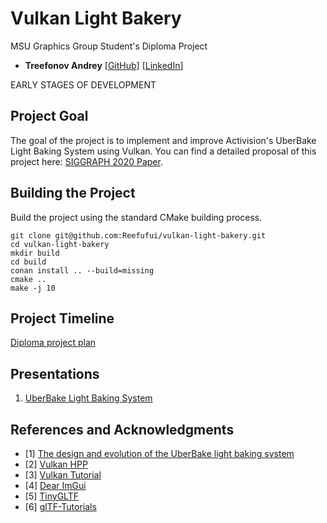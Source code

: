 Vulkan Light Bakery
================
MSU Graphics Group Student's Diploma Project

 - **Treefonov Andrey** [[GitHub](https://github.com/Reefufui)] [[LinkedIn](https://www.linkedin.com/in/andrey-treefonov-4904b31b1/)]

EARLY STAGES OF DEVELOPMENT

## Project Goal

The goal of the project is to implement and improve Activision's UberBake Light Baking System using Vulkan. You can find a detailed proposal of this project here: [SIGGRAPH 2020 Paper](https://darioseyb.com/pdf/seyb20uberbake.pdf).

## Building the Project

Build the project using the standard CMake building process.
```
git clone git@github.com:Reefufui/vulkan-light-bakery.git
cd vulkan-light-bakery
mkdir build
cd build
conan install .. --build=missing
cmake ..
make -j 10
```

## Project Timeline
[Diploma project plan](https://docs.google.com/spreadsheets/d/1SXD1nhuaPdKKg9-cGZOvu3ucKDC0TNOr9T07y_3AUNk/edit?usp=sharing)

## Presentations
 1. [UberBake Light Baking System](media/uberbake-light-baking-system.pdf)

## References and Acknowledgments
 - [1] [The design and evolution of the UberBake light baking system](https://darioseyb.com/pdf/seyb20uberbake.pdf)
 - [2] [Vulkan HPP](https://github.com/KhronosGroup/Vulkan-Hpp)
 - [3] [Vulkan Tutorial](https://vulkan-tutorial.com/)
 - [4] [Dear ImGui](https://github.com/ocornut/imgui)
 - [5] [TinyGLTF](https://github.com/syoyo/tinygltf.git)
 - [6] [glTF-Tutorials](https://github.khronos.org/glTF-Tutorials/gltfTutorial/)

